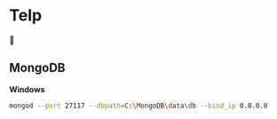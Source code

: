 # Telp

🌱

## MongoDB

**Windows**

```bash
mongod --port 27117 --dbpath=C:\MongoDB\data\db --bind_ip 0.0.0.0
```
